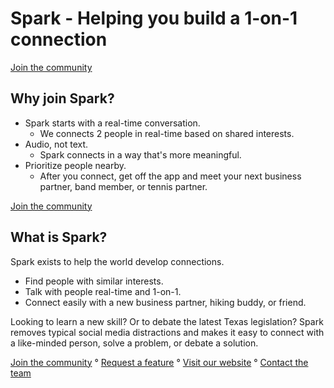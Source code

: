 # Spark - Helping you build a 1-on-1 connection

[Join the community](https://forms.gle/6M1kvkkmWKtyQnm2A)

## Why join Spark?

- Spark starts with a real-time conversation.
  - We connects 2 people in real-time based on shared interests.
- Audio, not text.
  - Spark connects in a way that's more meaningful.
- Prioritize people nearby.
  - After you connect, get off the app and meet your next business partner, band member, or tennis partner.

[Join the community](https://forms.gle/6M1kvkkmWKtyQnm2A) 

## What is Spark?
Spark exists to help the world develop connections.

- Find people with similar interests.
- Talk with people real-time and 1-on-1.
- Connect easily with a new business partner, hiking buddy, or friend.

Looking to learn a new skill? Or to debate the latest Texas legislation? Spark removes typical social media distractions and makes it easy to connect with a like-minded person, solve a problem, or debate a solution.

[Join the community](https://forms.gle/6M1kvkkmWKtyQnm2A) ° [Request a feature](https://github.com/WesternHemlock/Spark/discussions) ° [Visit our website](https://connectwithspark.com) ° [Contact the team](mailto:hey@connectwithspark.com)
